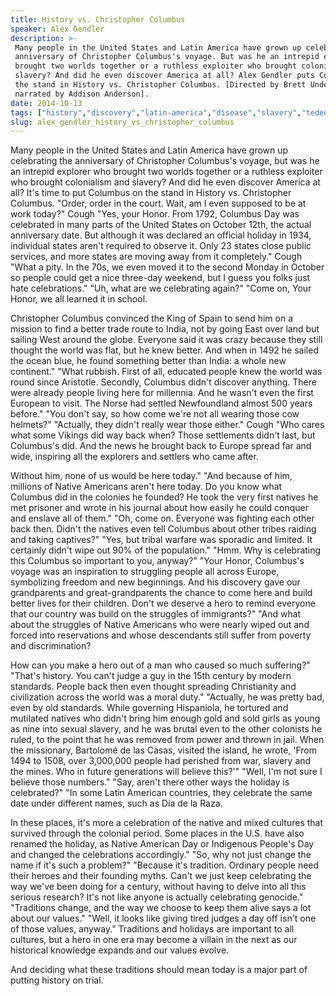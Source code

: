 ```yaml
---
title: History vs. Christopher Columbus
speaker: Alex Gendler
description: >-
 Many people in the United States and Latin America have grown up celebrating the
 anniversary of Christopher Columbus's voyage. But was he an intrepid explorer who
 brought two worlds together or a ruthless exploiter who brought colonialism and
 slavery? And did he even discover America at all? Alex Gendler puts Columbus on
 the stand in History vs. Christopher Columbus. [Directed by Brett Underhill,
 narrated by Addison Anderson].
date: 2014-10-13
tags: ["history","discovery","latin-america","disease","slavery","teded","culture","united-states","animation","indigenous-peoples","world-cultures"]
slug: alex_gendler_history_vs_christopher_columbus
---
```


Many people in the United States and Latin America have grown up celebrating the
anniversary of Christopher Columbus's voyage, but was he an intrepid explorer who brought
two worlds together or a ruthless exploiter who brought colonialism and slavery? And did
he even discover America at all? It's time to put Columbus on the stand in History vs.
Christopher Columbus. "Order, order in the court. Wait, am I even supposed to be at work
today?" Cough "Yes, your Honor. From 1792, Columbus Day was celebrated in many parts of
the United States on October 12th, the actual anniversary date. But although it was
declared an official holiday in 1934, individual states aren't required to observe it.
Only 23 states close public services, and more states are moving away from it completely."
Cough "What a pity. In the 70s, we even moved it to the second Monday in October so people
could get a nice three-day weekend, but I guess you folks just hate celebrations." "Uh,
what are we celebrating again?" "Come on, Your Honor, we all learned it in
school.

Christopher Columbus convinced the King of Spain to send him on a mission to find a better
trade route to India, not by going East over land but sailing West around the globe.
Everyone said it was crazy because they still thought the world was flat, but he knew
better. And when in 1492 he sailed the ocean blue, he found something better than India: a
whole new continent." "What rubbish. First of all, educated people knew the world was
round since Aristotle. Secondly, Columbus didn't discover anything. There were already
people living here for millennia. And he wasn't even the first European to visit. The
Norse had settled Newfoundland almost 500 years before." "You don't say, so how come we're
not all wearing those cow helmets?" "Actually, they didn't really wear those either."
Cough "Who cares what some Vikings did way back when? Those settlements didn't last, but
Columbus's did. And the news he brought back to Europe spread far and wide, inspiring all
the explorers and settlers who came after.

Without him, none of us would be here today." "And because of him, millions of Native
Americans aren't here today. Do you know what Columbus did in the colonies he founded? He
took the very first natives he met prisoner and wrote in his journal about how easily he
could conquer and enslave all of them." "Oh, come on. Everyone was fighting each other
back then. Didn't the natives even tell Columbus about other tribes raiding and taking
captives?" "Yes, but tribal warfare was sporadic and limited. It certainly didn't wipe
out 90% of the population." "Hmm. Why is celebrating this Columbus so important to you,
anyway?" "Your Honor, Columbus's voyage was an inspiration to struggling people all
across Europe, symbolizing freedom and new beginnings. And his discovery gave our
grandparents and great-grandparents the chance to come here and build better lives for
their children. Don't we deserve a hero to remind everyone that our country was build on
the struggles of immigrants?" "And what about the struggles of Native Americans who were
nearly wiped out and forced into reservations and whose descendants still suffer from
poverty and discrimination?

How can you make a hero out of a man who caused so much suffering?" "That's history. You
can't judge a guy in the 15th century by modern standards. People back then even thought
spreading Christianity and civilization across the world was a moral duty." "Actually, he
was pretty bad, even by old standards. While governing Hispaniola, he tortured and
mutilated natives who didn't bring him enough gold and sold girls as young as nine into 
sexual slavery, and he was brutal even to the other colonists he ruled, to the point that
he was removed from power and thrown in jail. When the missionary, Bartolomé de las
Casas, visited the island, he wrote, 'From 1494 to 1508, over 3,000,000 people had
perished from war, slavery and the mines. Who in future generations will believe this?'"
"Well, I'm not sure I believe those numbers." "Say, aren't there other ways the holiday
is celebrated?" "In some Latin American countries, they celebrate the same date under
different names, such as Día de la Raza.

In these places, it's more a celebration of the native and mixed cultures that survived
through the colonial period. Some places in the U.S. have also renamed the holiday, as
Native American Day or Indigenous People's Day and changed the celebrations accordingly."
"So, why not just change the name if it's such a problem?" "Because it's tradition.
Ordinary people need their heroes and their founding myths. Can't we just keep celebrating
the way we've been doing for a century, without having to delve into all this serious
research? It's not like anyone is actually celebrating genocide." "Traditions change, and
the way we choose to keep them alive says a lot about our values." "Well, it looks like
giving tired judges a day off isn't one of those values, anyway." Traditions and holidays 
are important to all cultures, but a hero in one era may become a villain in the next as
our historical knowledge expands and our values evolve.

And deciding what these traditions should mean today is a major part of putting history
on trial.

<!--
ad_duration=0
event="TED-Ed"
external_start_time=0
intro_duration=0
is_subtitle_required="False"
is_talk_featured="False"
language="en"
language_swap="False"
native_language="en"
number_of_related_talks=6
number_of_speakers=1
number_of_subtitled_videos=0
number_of_tags=11
number_of_talk_download_languages=25
number_of_talk_more_resources=0
number_of_talk_recommendations=0
number_of_talks_take_actions=0
post_ad_duration=0
published_timestamp="2019-04-05 19:52:45"
recording_date="2014-10-13"
speaker_is_published=0
speaker_name="Alex Gendler"
talk_name="History vs. Christopher Columbus"
talks_tags=["history","discovery","latin-america","disease","slavery","teded","culture","united-states","animation","indigenous-peoples","world-cultures"]
url_photo_talk="https://s3.amazonaws.com/talkstar-photos/uploads/1c596a85-18fd-4e74-9a60-0e3a47d47db5/184_columbus.jpg"
url_webpage="https://www.ted.com/talks/alex_gendler_history_vs_christopher_columbus"
video_type_name="TED-Ed Original"
-->